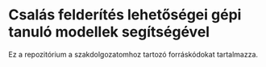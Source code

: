 # Csalás felderítés lehetőségei gépi tanuló modellek segítségével
Ez a repozitórium a szakdolgozatomhoz tartozó forráskódokat tartalmazza.

